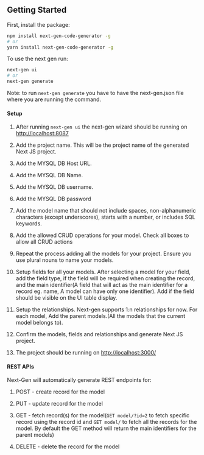 ## Getting Started

First, install the package:

```bash
npm install next-gen-code-generator -g
# or
yarn install next-gen-code-generator -g
```

To use the next gen run:

```bash
next-gen ui
# or
next-gen generate
```

Note: to run ```next-gen generate``` you have to have the next-gen.json file where you are running the command.

#### Setup

1. After running ```next-gen ui``` the next-gen wizard should be running on <http://localhost:8087>

2. Add the project name. This will be the project name of the generated Next JS project.

3. Add the MYSQL DB Host URL.

4. Add the MYSQL DB Name.

5. Add the MYSQL DB username.

6. Add the MYSQL DB password

7. Add the model name that should not include spaces, non-alphanumeric characters (except underscores), starts with a number, or includes SQL keywords.

8. Add the allowed CRUD operations for your model. Check all boxes to allow all CRUD actions

9. Repeat the process adding all the models for your project. Ensure you use plural nouns to name your models.

10. Setup fields for all your models. After selecting a model for your field, add the field type, if the field will be required when creating the record, and the main identifier(A field that will act as the main identifier for a record eg. name, A model can have only one identifier). Add if the field should be visible on the UI table display.

11. Setup the relationships. Next-gen supports 1:n relationships for now. For each model, Add the parent models.(All the models that the current model belongs to).

12. Confirm the models, fields and relationships and generate Next JS project.

13. The project should be running on <http://localhost:3000/>

#### REST APIs

Next-Gen will automatically generate REST endpoints for:

1. POST - create record for the model

2. PUT - update record for the model

3. GET - fetch record(s) for the model(```GET model/?id=2``` to fetch specific record using the record id and ```GET model/``` to fetch all the records for the model. By default the GET method will return the main identifiers for the parent models)

4. DELETE - delete the record for the model
